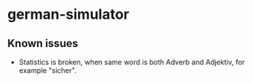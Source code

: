 # german-simulator

## Known issues

* Statistics is broken, when same word is both Adverb and Adjektiv, for example "sicher".
